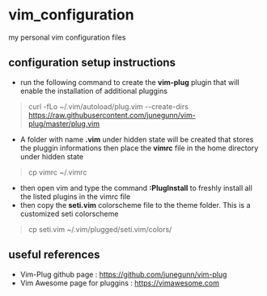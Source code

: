 # vim_configuration
my personal vim configuration files

## configuration setup instructions
* run the following command to create the **vim-plug** plugin that will enable the installation of additional pluggins
> curl -fLo ~/.vim/autoload/plug.vim --create-dirs https://raw.githubusercontent.com/junegunn/vim-plug/master/plug.vim

* A folder with name **.vim** under hidden state will be created that stores the pluggin informations then place the **vimrc** file in the home directory under hidden state
> cp vimrc ~/.vimrc

* then open vim and type the command **:PlugInstall** to freshly install all the listed plugins in the vimrc file
* then copy the **seti.vim** colorscheme file to the theme folder. This is a customized seti colorscheme
> cp seti.vim ~/.vim/plugged/seti.vim/colors/

## useful references
* Vim-Plug github page : https://github.com/junegunn/vim-plug
* Vim Awesome page for pluggins : https://vimawesome.com
